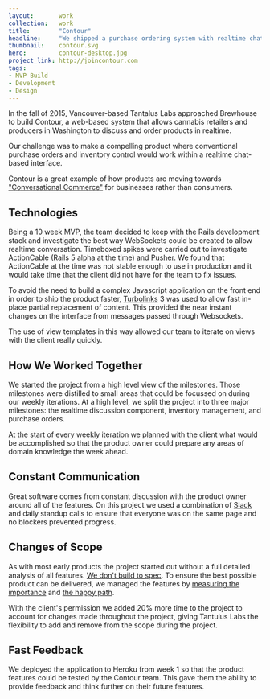 ```yaml
---
layout:       work
collection:   work
title:        "Contour"
headline:     "We shipped a purchase ordering system with realtime chat in 10 weeks"
thumbnail:    contour.svg
hero:         contour-desktop.jpg
project_link: http://joincontour.com
tags:
- MVP Build
- Development
- Design
---
```


In the fall of 2015, Vancouver-based Tantalus Labs approached Brewhouse to build Contour, a web-based system that allows cannabis retailers and producers in Washington to discuss and order products in realtime.

Our challenge was to make a compelling product where conventional purchase orders and inventory control would work within a realtime chat-based interface.

Contour is a great example of how products are moving towards ["Conversational Commerce"](https://medium.com/@chrismessina/2016-will-be-the-year-of-conversational-commerce-1586e85e3991) for businesses rather than consumers.

## Technologies

Being a 10 week MVP, the team decided to keep with the Rails development stack and investigate the best way WebSockets could be created to allow realtime conversation. Timeboxed spikes were carried out to investigate ActionCable (Rails 5 alpha at the time) and [Pusher](https://pusher.com/). We found that ActionCable at the time was not stable enough to use in production and it would take time that the client did not have for the team to fix issues.

To avoid the need to build a complex Javascript application on the front end in order to ship the product faster, [Turbolinks](https://github.com/rails/turbolinks) 3 was used to allow fast in-place partial replacement of content. This provided the near instant changes on the interface from messages passed through Websockets.

The use of view templates in this way allowed our team to iterate on views with the client really quickly.

## How We Worked Together

We started the project from a high level view of the milestones. Those milestones were distilled to small areas that could be focussed on during our weekly iterations. At a high level, we split the project into three major milestones: the realtime discussion component, inventory management, and purchase orders.

At the start of every weekly iteration we planned with the client what would be accomplished so that the product owner could prepare any areas of domain knowledge the week ahead.

## Constant Communication

Great software comes from constant discussion with the product owner around all of the features. On this project we used a combination of [Slack](https://slack.com/) and daily standup calls to ensure that everyone was on the same page and no blockers prevented progress.

## Changes of Scope

As with most early products the project started out without a full detailed analysis of all features. [We don't build to spec](https://www.youtube.com/watch?v=essNmNOrQto). To ensure the best possible product can be delivered, we managed the features by [measuring the importance](https://twitter.com/eiriklv/status/688002062429323265) and [the happy path](https://en.wikipedia.org/wiki/Happy_path).

With the client's permission we added 20% more time to the project to account for changes made throughout the project, giving Tantulus Labs the flexibility to add and remove from the scope during the project.

## Fast Feedback

We deployed the application to Heroku from week 1 so that the product features could be tested by the Contour team. This gave them the ability to provide feedback and think further on their future features.
